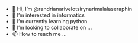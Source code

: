 - 👋 Hi, I’m @randrianarivelotsirynarimalalaseraphin
- 👀 I’m interested in informatics
- 🌱 I’m currently learning python 
- 💞️ I’m looking to collaborate on ...
- 📫 How to reach me ...

<!---
randrianarivelotsirynarimalalaseraphin/randrianarivelotsirynarimalalaseraphin is a ✨ special ✨ repository because its `README.md` (this file) appears on your GitHub profile.
You can click the Preview link to take a look at your changes.
--->
